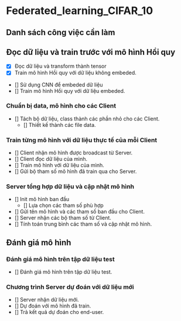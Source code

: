 # Federated_learning_CIFAR_10

## Danh sách công việc cần làm

## Đọc dữ liệu và train trước với mô hình Hồi quy
- [x] Đọc dữ liệu và transform thành tensor
- [x] Train mô hình Hồi quy với dữ liệu không embeded.
- [] Sử dụng CNN để embeded dữ liệu
- [] Train mô hình Hồi quy với dữ liệu embeded.

### Chuẩn bị data, mô hình cho các Client
- [] Tách bộ dữ liệu, class thành các phần nhỏ cho các Client.
    - [] Thiết kế thành các file data.

### Train từng mô hình với dữ liệu thực tế của mỗi Client
- [] Client nhận mô hình được broadcast từ Server.
- [] Client đọc dữ liệu của mình.
- [] Train mô hình với dữ liệu của mình.
- [] Gửi bộ tham số mô hình đã train qua cho Server.

### Server tổng hợp dữ liệu và cập nhật mô hình
- [] Init mô hình ban đầu 
    - [] Lựa chọn các tham số phù hợp
- [] Gửi tên mô hình và các tham số ban đầu cho Client.
- [] Server nhận các bộ tham số từ Client.
- [] Tính toán trung bình các tham số và cập nhật mô hình.

## Đánh giá mô hình
### Đánh giá mô hình trên tập dữ liệu test
- [] Đánh giá mô hình trên tập dữ liệu test.
### Chương trình Server dự đoán với dữ liệu mới
- [] Server nhận dữ liệu mới.
- [] Dự đoán với mô hình đã train.
- [] Trả kết quả dự đoán cho end-user.
